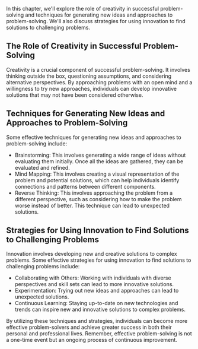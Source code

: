 
In this chapter, we'll explore the role of creativity in successful problem-solving and techniques for generating new ideas and approaches to problem-solving. We'll also discuss strategies for using innovation to find solutions to challenging problems.

The Role of Creativity in Successful Problem-Solving
----------------------------------------------------

Creativity is a crucial component of successful problem-solving. It involves thinking outside the box, questioning assumptions, and considering alternative perspectives. By approaching problems with an open mind and a willingness to try new approaches, individuals can develop innovative solutions that may not have been considered otherwise.

Techniques for Generating New Ideas and Approaches to Problem-Solving
---------------------------------------------------------------------

Some effective techniques for generating new ideas and approaches to problem-solving include:

* Brainstorming: This involves generating a wide range of ideas without evaluating them initially. Once all the ideas are gathered, they can be evaluated and refined.
* Mind Mapping: This involves creating a visual representation of the problem and potential solutions, which can help individuals identify connections and patterns between different components.
* Reverse Thinking: This involves approaching the problem from a different perspective, such as considering how to make the problem worse instead of better. This technique can lead to unexpected solutions.

Strategies for Using Innovation to Find Solutions to Challenging Problems
-------------------------------------------------------------------------

Innovation involves developing new and creative solutions to complex problems. Some effective strategies for using innovation to find solutions to challenging problems include:

* Collaborating with Others: Working with individuals with diverse perspectives and skill sets can lead to more innovative solutions.
* Experimentation: Trying out new ideas and approaches can lead to unexpected solutions.
* Continuous Learning: Staying up-to-date on new technologies and trends can inspire new and innovative solutions to complex problems.

By utilizing these techniques and strategies, individuals can become more effective problem-solvers and achieve greater success in both their personal and professional lives. Remember, effective problem-solving is not a one-time event but an ongoing process of continuous improvement.

